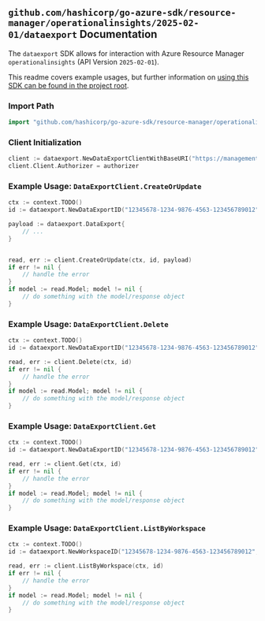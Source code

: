 
## `github.com/hashicorp/go-azure-sdk/resource-manager/operationalinsights/2025-02-01/dataexport` Documentation

The `dataexport` SDK allows for interaction with Azure Resource Manager `operationalinsights` (API Version `2025-02-01`).

This readme covers example usages, but further information on [using this SDK can be found in the project root](https://github.com/hashicorp/go-azure-sdk/tree/main/docs).

### Import Path

```go
import "github.com/hashicorp/go-azure-sdk/resource-manager/operationalinsights/2025-02-01/dataexport"
```


### Client Initialization

```go
client := dataexport.NewDataExportClientWithBaseURI("https://management.azure.com")
client.Client.Authorizer = authorizer
```


### Example Usage: `DataExportClient.CreateOrUpdate`

```go
ctx := context.TODO()
id := dataexport.NewDataExportID("12345678-1234-9876-4563-123456789012", "example-resource-group", "workspaceName", "dataExportName")

payload := dataexport.DataExport{
	// ...
}


read, err := client.CreateOrUpdate(ctx, id, payload)
if err != nil {
	// handle the error
}
if model := read.Model; model != nil {
	// do something with the model/response object
}
```


### Example Usage: `DataExportClient.Delete`

```go
ctx := context.TODO()
id := dataexport.NewDataExportID("12345678-1234-9876-4563-123456789012", "example-resource-group", "workspaceName", "dataExportName")

read, err := client.Delete(ctx, id)
if err != nil {
	// handle the error
}
if model := read.Model; model != nil {
	// do something with the model/response object
}
```


### Example Usage: `DataExportClient.Get`

```go
ctx := context.TODO()
id := dataexport.NewDataExportID("12345678-1234-9876-4563-123456789012", "example-resource-group", "workspaceName", "dataExportName")

read, err := client.Get(ctx, id)
if err != nil {
	// handle the error
}
if model := read.Model; model != nil {
	// do something with the model/response object
}
```


### Example Usage: `DataExportClient.ListByWorkspace`

```go
ctx := context.TODO()
id := dataexport.NewWorkspaceID("12345678-1234-9876-4563-123456789012", "example-resource-group", "workspaceName")

read, err := client.ListByWorkspace(ctx, id)
if err != nil {
	// handle the error
}
if model := read.Model; model != nil {
	// do something with the model/response object
}
```
